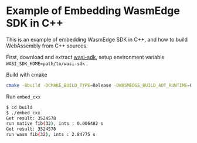 # Example of Embedding WasmEdge SDK in C++

This is an example of embedding WasmEdge SDK in C++, and how to build WebAssembly from C++ sources.

First, download and extract [wasi-sdk](https://github.com/WebAssembly/wasi-sdk/releases), setup environment variable `WASI_SDK_HOME=path/to/wasi-sdk` .

Build with cmake

```bash
cmake -Bbuild -DCMAKE_BUILD_TYPE=Release -DWASMEDGE_BUILD_AOT_RUNTIME=OFF; cmake --build build
```

Run `embed_cxx`

```bash
$ cd build
$ ./embed_cxx
Get result: 3524578
run native fib(32), ints : 0.006482 s
Get result: 3524578
run wasm fib(32), ints : 2.84775 s
```

